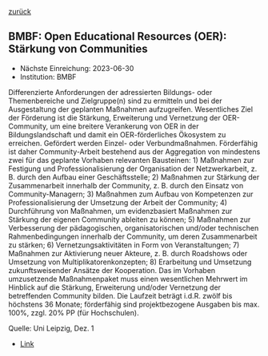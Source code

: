 [zurück](/funding/)

## BMBF: Open Educational Resources (OER): Stärkung von Communities

* Nächste Einreichung: 2023-06-30
* Institution: BMBF

Differenzierte Anforderungen der adressierten Bildungs- oder Themenbereiche und Zielgruppe(n) sind zu ermitteln und bei der Ausgestaltung der geplanten Maßnahmen aufzugreifen. Wesentliches Ziel der Förderung ist die Stärkung, Erweiterung und Vernetzung der OER-Community, um eine breitere Verankerung von OER in der Bildungslandschaft und damit ein OER-förderliches Ökosystem zu erreichen. Gefördert werden Einzel- oder Verbundmaßnahmen. Förderfähig ist daher Community-Arbeit bestehend aus der Aggregation von mindestens zwei für das geplante Vorhaben relevanten Bausteinen: 1) Maßnahmen zur Festigung und Professionalisierung der Organisation der Netzwerkarbeit, z. B. durch den Aufbau einer Geschäftsstelle; 2) Maßnahmen zur Stärkung der Zusammenarbeit innerhalb der Community, z. B. durch den Einsatz von Community-Managern; 3) Maßnahmen zum Aufbau von Kompetenzen zur Professionalisierung der Umsetzung der Arbeit der Community; 4) Durchführung von Maßnahmen, um evidenzbasiert Maßnahmen zur Stärkung der eigenen Community ableiten zu können; 5) Maßnahmen zur Verbesserung der pädagogischen, organisatorischen und/oder technischen Rahmenbedingungen innerhalb der Community, um deren Zusammenarbeit zu stärken; 6) Vernetzungsaktivitäten in Form von Veranstaltungen; 7) Maßnahmen zur Aktivierung neuer Akteure, z. B. durch Roadshows oder Umsetzung von Multiplikatorenkonzepten; 8) Erarbeitung und Umsetzung zukunftsweisender Ansätze der Kooperation. Das im Vorhaben umzusetzende Maßnahmenpaket muss einen wesentlichen Mehrwert im Hinblick auf die Stärkung, Erweiterung und/oder Vernetzung der betreffenden Community bilden. Die Laufzeit beträgt i.d.R. zwölf bis höchstens 36 Monate; förderfähig sind projektbezogene Ausgaben bis max. 100%, zzgl. 20% PP (für Hochschulen).

Quelle: Uni Leipzig, Dez. 1

* [Link](https://www.bmbf.de/bmbf/shareddocs/bekanntmachungen/de/2023/05/2023-05-08-Bekanntmachung-OER.html)